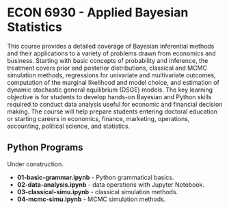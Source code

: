 ECON 6930 - Applied Bayesian Statistics
================
This course provides a detailed coverage of Bayesian inferential methods and their applications to a variety of problems drawn from economics and business. Starting with basic concepts of probability and inference, the treatment covers prior and posterior distributions, classical and MCMC simulation methods, regressions for univariate and multivariate outcomes, computation of the marginal likelihood and model choice, and estimation of dynamic stochastic general equilibrium (DSGE) models. The key learning objective is for students to develop hands-on Bayesian and Python skills required to conduct data analysis useful for economic and financial decision making. The course will help prepare students entering doctoral education or starting careers in economics, finance, marketing, operations, accounting, political science, and statistics.

Python Programs
-----------------------------------
Under construction.

* **01-basic-grammar.ipynb** - Python grammatical basics.
* **02-data-analysis.ipynb** - data operations with Jupyter Notebook.
* **03-classical-simu.ipynb** - classical simulation methods.
* **04-mcmc-simu.ipynb** - MCMC simulation methods.